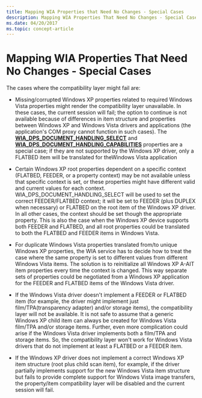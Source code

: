 ```yaml
---
title: Mapping WIA Properties that Need No Changes - Special Cases
description: Mapping WIA Properties That Need No Changes - Special Cases
ms.date: 04/20/2017
ms.topic: concept-article
---
```


# Mapping WIA Properties That Need No Changes - Special Cases


The cases where the compatibility layer might fail are:

-   Missing/corrupted Windows XP properties related to required Windows Vista properties might render the compatibility layer unavailable. In these cases, the current session will fail; the option to continue is not available because of differences in item structure and properties between Windows XP and Windows Vista drivers and applications (the application's COM proxy cannot function in such cases). The [**WIA\_DPS\_DOCUMENT\_HANDLING\_SELECT**](./wia-dps-document-handling-select.md) and [**WIA\_DPS\_DOCUMENT\_HANDLING\_CAPABILITIES**](./wia-dps-document-handling-capabilities.md) properties are a special case; if they are not supported by the Windows XP driver, only a FLATBED item will be translated for theWindows Vista application

-   Certain Windows XP root properties dependent on a specific context (FLATBED, FEEDER, or a property context) may be not available unless that specific context is set, or these properties might have different valid and current values for each context. WIA\_DPS\_DOCUMENT\_HANDLING\_SELECT will be used to set the correct FEEDER/FLATBED context; it will be set to FEEDER (plus DUPLEX when necessary) or FLATBED on the root item of the Windows XP driver. In all other cases, the context should be set though the appropriate property. This is also the case when the Windows XP device supports both FEEDER and FLATBED, and all root properties could be translated to both the FLATBED and FEEDER items in Windows Vista.

-   For duplicate Windows Vista properties translated from/to unique Windows XP properties, the WIA service has to decide how to treat the case where the same property is set to different values from different Windows Vista items. The solution is to reinitialize all Windows XP A-AIT item properties every time the context is changed. This way separate sets of properties could be negotiated from a Windows XP application for the FEEDER and FLATBED items of the Windows Vista driver.

-   If the Windows Vista driver doesn't implement a FEEDER or FLATBED item (for example, the driver might implement just film/TPA(transparency adapter) and/or storage items), the compatibility layer will not be available. It is not safe to assume that a generic Windows XP child item can always be created for Windows Vista film/TPA and/or storage items. Further, even more complication could arise if the Windows Vista driver implements both a film/TPA and storage items. So, the compatibility layer won't work for Windows Vista drivers that do not implement at least a FLATBED or a FEEDER item.

-   If the Windows XP driver does not implement a correct Windows XP item structure (root plus child scan item), for example, if the driver partially implements support for the new Windows Vista item structure but fails to provide complete support for Windows Vista image transfers, the property/item compatibility layer will be disabled and the current session will fail.

 

